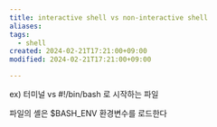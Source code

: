 ```yaml
---
title: interactive shell vs non-interactive shell
aliases: 
tags:
  - shell
created: 2024-02-21T17:21:00+09:00
modified: 2024-02-21T17:21:00+09:00

---
```





ex) 터미널 vs #!/bin/bash 로 시작하는 파일

파일의 셸은 $BASH_ENV 환경변수를 로드한다